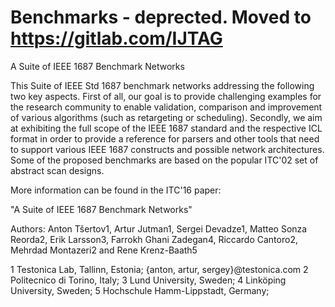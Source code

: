 # Benchmarks - deprected. Moved to https://gitlab.com/IJTAG
A Suite of IEEE 1687 Benchmark Networks

This Suite of IEEE Std 1687 benchmark networks addressing the following two key aspects. First of all, our goal is to provide challenging examples for the research community to enable validation, comparison and improvement of various algorithms (such as retargeting or scheduling). Secondly, we aim at exhibiting the full scope of the IEEE 1687 standard and the respective ICL format in order to provide a reference for parsers and other tools that need to support various IEEE 1687 constructs and possible network architectures. Some of the proposed benchmarks are based on the popular ITC'02 set of abstract scan designs.

 More information can be found in the ITC'16 paper:

 "A Suite of IEEE 1687 Benchmark Networks"

Authors: Anton Tšertov1, Artur Jutman1, Sergei Devadze1, Matteo Sonza Reorda2, Erik Larsson3, Farrokh Ghani Zadegan4, Riccardo Cantoro2,  Mehrdad Montazeri2 and Rene Krenz-Baath5

1 Testonica Lab, Tallinn, Estonia; {anton, artur, sergey}@testonica.com
2  Politecnico di Torino, Italy;
3 Lund University, Sweden; 
4 Linköping University, Sweden;
5 Hochschule Hamm-Lippstadt, Germany; 
